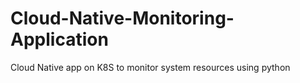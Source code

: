 # Cloud-Native-Monitoring-Application
Cloud Native app on K8S to monitor system resources using python
